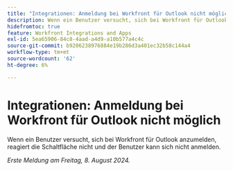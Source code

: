 ```yaml
---
title: "Integrationen: Anmeldung bei Workfront für Outlook nicht möglich"
description: Wenn ein Benutzer versucht, sich bei Workfront für Outlook anzumelden, reagiert die Schaltfläche nicht und der Benutzer kann sich nicht anmelden.
hidefromtoc: true
feature: Workfront Integrations and Apps
exl-id: 5ea65906-84c8-4aad-a4d9-a10b577a4c4c
source-git-commit: b9206238976884e19b286d3a401ec32b58c144a4
workflow-type: tm+mt
source-wordcount: '62'
ht-degree: 6%

---
```


# Integrationen: Anmeldung bei Workfront für Outlook nicht möglich

Wenn ein Benutzer versucht, sich bei Workfront für Outlook anzumelden, reagiert die Schaltfläche nicht und der Benutzer kann sich nicht anmelden.

_Erste Meldung am Freitag, 8. August 2024._
